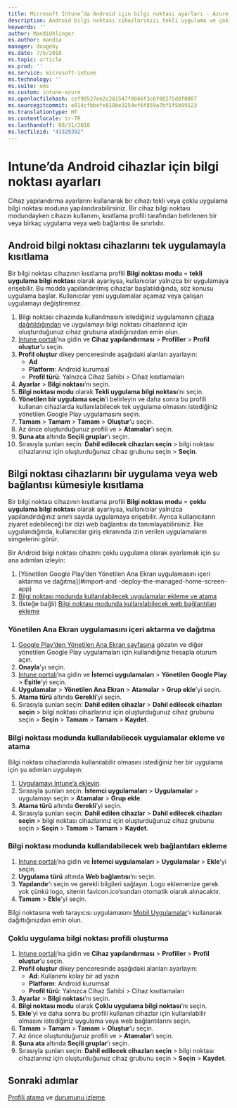 ```yaml
---
title: Microsoft Intune’da Android için bilgi noktası ayarları - Azure | Microsoft Docs
description: Android bilgi noktası cihazlarınızı tekli uygulama ve çoklu uygulama bilgi noktaları olarak yapılandırın.
keywords: ''
author: MandiOhlinger
ms.author: mandia
manager: dougeby
ms.date: 7/5/2018
ms.topic: article
ms.prod: ''
ms.service: microsoft-intune
ms.technology: ''
ms.suite: ems
ms.custom: intune-azure
ms.openlocfilehash: cef98527ee2c281547f8046f3c6f08275d8f0807
ms.sourcegitcommit: e814cfbbefe818be3254ef6f859a7bf5f5b99123
ms.translationtype: HT
ms.contentlocale: tr-TR
ms.lasthandoff: 08/31/2018
ms.locfileid: "43329392"
---
```

# <a name="kiosk-settings-for-android-devices-in-intune"></a>Intune’da Android cihazlar için bilgi noktası ayarları

Cihaz yapılandırma ayarlarını kullanarak bir cihazı tekli veya çoklu uygulama bilgi noktası moduna yapılandırabilirsiniz. Bir cihaz bilgi noktası modundayken cihazın kullanımı, kısıtlama profili tarafından belirlenen bir veya birkaç uygulama veya web bağlantısı ile sınırlıdır. 

## <a name="restrict-an-android-kiosk-device-to-a-single-app"></a>Android bilgi noktası cihazlarını tek uygulamayla kısıtlama

Bir bilgi noktası cihazının kısıtlama profili **Bilgi noktası modu** = **tekli uygulama bilgi noktası** olarak ayarlıysa, kullanıcılar yalnızca bir uygulamaya erişebilir. Bu modda yapılandırılmış cihazlar başlatıldığında, söz konusu uygulama başlar. Kullanıcılar yeni uygulamalar açamaz veya çalışan uygulamayı değiştiremez.

1. Bilgi noktası cihazında kullanılmasını istediğiniz uygulamanın [cihaza dağıtıldığından](apps-deploy.md) ve uygulamayı bilgi noktası cihazlarınız için oluşturduğunuz cihaz grubuna atadığınızdan emin olun.
2. [Intune portalı](https://portal.azure.com)’na gidin ve **Cihaz yapılandırması** > **Profiller** > **Profil oluştur**’u seçin.
3. **Profil oluştur** dikey penceresinde aşağıdaki alanları ayarlayın:
     - **Ad**
     - **Platform**: Android kurumsal
     - **Profil türü**: Yalnızca Cihaz Sahibi > Cihaz kısıtlamaları
4. **Ayarlar** > **Bilgi noktası**’nı seçin.
5. **Bilgi noktası modu** olarak **Tekli uygulama bilgi noktası**’nı seçin.
6. **Yönetilen bir uygulama seçin**’i belirleyin ve daha sonra bu profili kullanan cihazlarda kullanılabilecek tek uygulama olmasını istediğiniz yönetilen Google Play uygulamasını seçin.
7. **Tamam** > **Tamam** > **Tamam** > **Oluştur**’u seçin.
8. Az önce oluşturduğunuz profili ve > **Atamalar**’ı seçin.
9. **Şuna ata** altında **Seçili gruplar**’ı seçin.
10. Sırasıyla şunları seçin: **Dahil edilecek cihazları seçin** > bilgi noktası cihazlarınız için oluşturduğunuz cihaz grubunu seçin > **Seçin**.

## <a name="restrict-a-kiosk-device-to-a-set-of-apps-or-web-links"></a>Bilgi noktası cihazlarını bir uygulama veya web bağlantısı kümesiyle kısıtlama

Bir bilgi noktası cihazının kısıtlama profili **Bilgi noktası modu** = **çoklu uygulama bilgi noktası** olarak ayarlıysa, kullanıcılar yalnızca yapılandırdığınız sınırlı sayıda uygulamaya erişebilir. Ayrıca kullanıcıların ziyaret edebileceği bir dizi web bağlantısı da tanımlayabilirsiniz. İlke uygulandığında, kullanıcılar giriş ekranında izin verilen uygulamaların simgelerini görür.

Bir Android bilgi noktası cihazını çoklu uygulama olarak ayarlamak için şu ana adımları izleyin:

1. [Yönetilen Google Play’den Yönetilen Ana Ekran uygulamasını içeri aktarma ve dağıtma](#import-and -deploy-the-managed-home-screen-app)
2. [Bilgi noktası modunda kullanılabilecek uygulamalar ekleme ve atama](#add-and-assign-apps-that-can-be-used-in-kiosk-mode)
3. (İsteğe bağlı) [Bilgi noktası modunda kullanılabilecek web bağlantıları ekleme](#add-web-links-that-can-be-used-in-kiosk-mode)

### <a name="import-and-deply-the-managed-home-screen-app"></a>Yönetilen Ana Ekran uygulamasını içeri aktarma ve dağıtma

1. [Google Play’den Yönetilen Ana Ekran sayfasına](https://play.google.com/work/apps/details?id=com.microsoft.launcher.enterprise) gözatın ve diğer yönetilen Google Play uygulamaları için kullandığınız hesapla oturum açın.
2. **Onayla**’yı seçin.
3. [Intune portalı](https://portal.azure.com)’na gidin ve **İstemci uygulamaları** > **Yönetilen Google Play** > **Eşitle**’yi seçin.
4. **Uygulamalar** > **Yönetilen Ana Ekran** > **Atamalar** > **Grup ekle**’yi seçin.
5. **Atama türü** altında **Gerekli**’yi seçin.
6. Sırasıyla şunları seçin: **Dahil edilen cihazlar** > **Dahil edilecek cihazları seçin** > bilgi noktası cihazlarınız için oluşturduğunuz cihaz grubunu seçin > **Seçin** > **Tamam** > **Tamam** > **Kaydet**.

### <a name="add-and-assign-apps-that-can-be-used-in-kiosk-mode"></a>Bilgi noktası modunda kullanılabilecek uygulamalar ekleme ve atama

Bilgi noktası cihazlarında kullanılabilir olmasını istediğiniz her bir uygulama için şu adımları uygulayın:

1. [Uygulamayı Intune’a ekleyin](store-apps-android.md).
2. Sırasıyla şunları seçin: **İstemci uygulamaları** > **Uygulamalar** > uygulamayı seçin > **Atamalar** > **Grup ekle**.
3. **Atama türü** altında **Gerekli**’yi seçin.
4. Sırasıyla şunları seçin: **Dahil edilen cihazlar** > **Dahil edilecek cihazları seçin** > bilgi noktası cihazlarınız için oluşturduğunuz cihaz grubunu seçin > **Seçin** > **Tamam** > **Tamam** > **Kaydet**.

### <a name="add-web-links-that-can-be-used-in-kiosk-mode"></a>Bilgi noktası modunda kullanılabilecek web bağlantıları ekleme

1. [Intune portalı](https://portal.azure.com)’na gidin ve **İstemci uygulamaları** > **Uygulamalar** > **Ekle**’yi seçin.
2. **Uygulama türü** altında **Web bağlantısı**’nı seçin.
3. **Yapılandır**’ı seçin ve gerekli bilgileri sağlayın. Logo eklemenize gerek yok çünkü logo, sitenin favicon.ico’sundan otomatik olarak alınacaktır.
4. **Tamam** > **Ekle**’yi seçin.

Bilgi noktasına web tarayıcısı uygulamasını [Mobil Uygulamalar](apps-add.md)'ı kullanarak dağıttığınızdan emin olun.

### <a name="create-a-multi-app-kiosk-profile"></a>Çoklu uygulama bilgi noktası profili oluşturma

1. [Intune portalı](https://portal.azure.com)’na gidin ve **Cihaz yapılandırması** > **Profiller** > **Profil oluştur**’u seçin.
3. **Profil oluştur** dikey penceresinde aşağıdaki alanları ayarlayın:
     - **Ad**: Kullanımı kolay bir ad yazın
     - **Platform**: Android kurumsal
     - **Profil türü**: Yalnızca Cihaz Sahibi > Cihaz kısıtlamaları
4. **Ayarlar** > **Bilgi noktası**’nı seçin.
5. **Bilgi noktası modu** olarak **Çoklu uygulama bilgi noktası**’nı seçin.
6. **Ekle**’yi ve daha sonra bu profili kullanan cihazlar için kullanılabilir olmasını istediğiniz uygulama veya web bağlantılarını seçin.
7. **Tamam** > **Tamam** > **Tamam** > **Oluştur**’u seçin.
8. Az önce oluşturduğunuz profili ve > **Atamalar**’ı seçin.
9. **Şuna ata** altında **Seçili gruplar**’ı seçin.
10. Sırasıyla şunları seçin: **Dahil edilecek cihazları seçin** > bilgi noktası cihazlarınız için oluşturduğunuz cihaz grubunu seçin > **Seçin** > **Kaydet**.

## <a name="next-steps"></a>Sonraki adımlar
[Profili atama](device-profile-assign.md) ve [durumunu izleme](device-profile-monitor.md).
